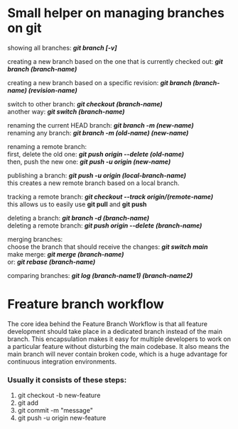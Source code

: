 # Small helper on managing branches on git

showing all branches: ___git branch [-v]___

creating a new branch based on the one that is currently checked out: ___git branch (branch-name)___

creating a new branch based on a specific revision: ___git branch (branch-name) (revision-name)___

switch to other branch: ___git checkout (branch-name)___  
another way: ___git switch (branch-name)___

renaming the current HEAD branch: ___git branch -m (new-name)___  
renaming any branch: ___git branch -m (old-name) (new-name)___

renaming a remote branch:  
   first, delete the old one: ___git push origin --delete (old-name)___  
   then, push the new one: ___git push -u origin (new-name)___

publishing a branch: ___git push -u origin (local-branch-name)___  
this creates a new remote branch based on a local branch.  


tracking a remote branch: ___git checkout --track origin/(remote-name)___  
this allows us to easily use __git pull__ and __git push__

deleting a branch: ___git branch -d (branch-name)___  
deleting a remote branch: ___git push origin --delete (branch-name)___

merging branches:  
   choose the branch that should receive the changes: ___git switch main___  
   make merge: ___git merge (branch-name)___  
   or: ___git rebase (branch-name)___

comparing branches: ___git log (branch-name1) (branch-name2)___

# Freature branch workflow
The core idea behind the Feature Branch Workflow is that all feature development should take place in a dedicated branch instead of the main branch. This encapsulation makes it easy for multiple developers to work on a particular feature without disturbing the main codebase. It also means the main branch will never contain broken code, which is a huge advantage for continuous integration environments.  

### Usually it consists of these steps:  
1. git checkout -b new-feature
2. git add <some-file>
3. git commit -m "message"
4. git push -u origin new-feature











